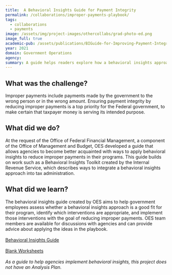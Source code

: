 ```yaml
---
title:  A Behavioral Insights Guide for Payment Integrity 
permalink: /collaborations/improper-payments-playbook/
tags:
  - collaborations
  - payments
image: /assets/img/project-images/othercollabs/grad-photo-ed.png
image_full: true
academic-pub: /assets/publications/BIGuide-for-Improving-Payment-Integrity-final.pdf
year: 2021
domain: Government Operations
agency: 
summary: A guide helps readers explore how a behavioral insights approach can reduce improper payments.
---
```

## What was the challenge?

Improper payments include payments made by the government to the wrong person or in the wrong amount. Ensuring payment integrity by reducing improper payments is a top priority for the Federal government, to make certain that taxpayer money is serving its intended purpose.

## What did we do?

At the request of the Office of Federal Financial Management, a component of the Office of Management and Budget, OES developed a guide that allows agencies to become better acquainted with ways to apply behavioral insights to reduce improper payments in their programs. This guide builds on work such as a Behavioral Insights Toolkit created by the Internal Revenue Service, which describes ways to integrate a behavioral insights approach into tax administration. 

## What did we learn?

The behavioral insights guide created by OES aims to help government employees assess whether a behavioral insights approach is a good fit for their program, identify which interventions are appropriate, and implement those interventions with the goal of reducing improper payments.  OES team members are available for discussions with agencies and can provide advice about applying the ideas in the playbook. 
<br><br>
<a class="usa-button" href="https://oes.gsa.gov/assets/publications/BIGuide-for-Improving-Payment-Integrity-final.pdf">Behavioral Insights Guide</a>
<br><br>
<a class="usa-button" href="https://oes.gsa.gov/assets/publications/BIGuide-for-Improving-Payment-Integrity-worksheets.pdf">Blank Worksheets</a>
<br><br>
*As a guide to help agencies implement behavioral insights, this project does not have an Analysis Plan.*
